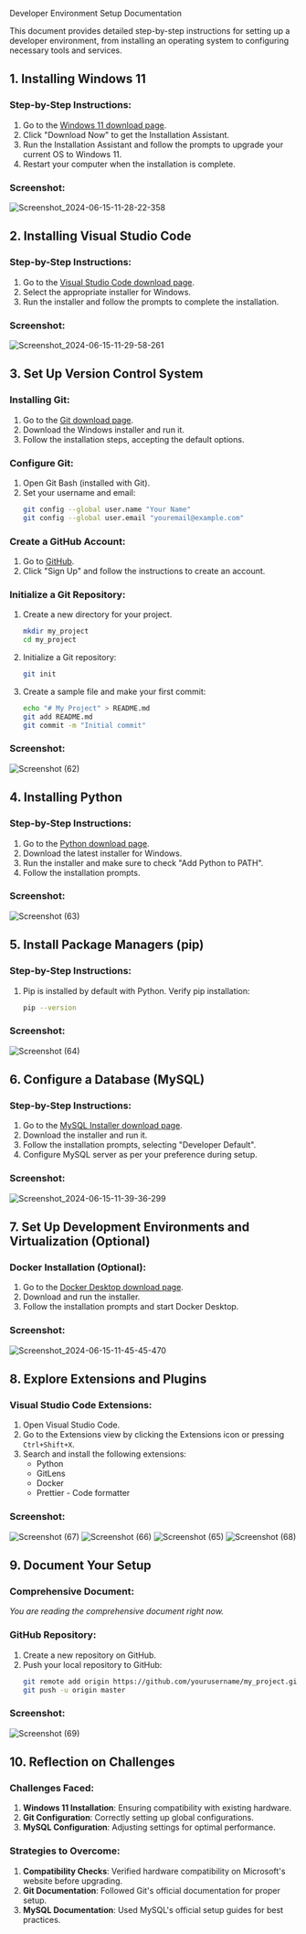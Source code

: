 Developer Environment Setup Documentation

This document provides detailed step-by-step instructions for setting up a developer environment, from installing an operating system to configuring necessary tools and services.

## 1. Installing Windows 11

### Step-by-Step Instructions:
1. Go to the [Windows 11 download page](https://www.microsoft.com/software-download/windows11).
2. Click "Download Now" to get the Installation Assistant.
3. Run the Installation Assistant and follow the prompts to upgrade your current OS to Windows 11.
4. Restart your computer when the installation is complete.

### Screenshot:
![Screenshot_2024-06-15-11-28-22-358](https://github.com/LailaSamared/se-assignment-1-setting-up-your-developer-environment-LailaSamared/assets/133321338/f8847cbc-b8f3-447f-b6f1-68ee43d8f7f1)

## 2. Installing Visual Studio Code

### Step-by-Step Instructions:
1. Go to the [Visual Studio Code download page](https://code.visualstudio.com/Download).
2. Select the appropriate installer for Windows.
3. Run the installer and follow the prompts to complete the installation.

### Screenshot:
![Screenshot_2024-06-15-11-29-58-261](https://github.com/LailaSamared/se-assignment-1-setting-up-your-developer-environment-LailaSamared/assets/133321338/cfcb0e0f-b477-4197-a594-feed9d4f0d9e)

## 3. Set Up Version Control System

### Installing Git:
1. Go to the [Git download page](https://git-scm.com/downloads).
2. Download the Windows installer and run it.
3. Follow the installation steps, accepting the default options.

### Configure Git:
1. Open Git Bash (installed with Git).
2. Set your username and email:
    ```bash
    git config --global user.name "Your Name"
    git config --global user.email "youremail@example.com"
    ```

### Create a GitHub Account:
1. Go to [GitHub](https://github.com).
2. Click "Sign Up" and follow the instructions to create an account.

### Initialize a Git Repository:
1. Create a new directory for your project.
    ```bash
    mkdir my_project
    cd my_project
    ```
2. Initialize a Git repository:
    ```bash
    git init
    ```
3. Create a sample file and make your first commit:
    ```bash
    echo "# My Project" > README.md
    git add README.md
    git commit -m "Initial commit"
    ```

### Screenshot:
![Screenshot (62)](https://github.com/LailaSamared/se-assignment-1-setting-up-your-developer-environment-LailaSamared/assets/133321338/e96499f7-9081-4633-81e3-a2779661f9d1)

## 4. Installing Python

### Step-by-Step Instructions:
1. Go to the [Python download page](http://www.python.org).
2. Download the latest installer for Windows.
3. Run the installer and make sure to check "Add Python to PATH".
4. Follow the installation prompts.

### Screenshot:
![Screenshot (63)](https://github.com/LailaSamared/se-assignment-1-setting-up-your-developer-environment-LailaSamared/assets/133321338/be52cb5a-9c8c-4f05-b43f-7633006c8457)

## 5. Install Package Managers (pip)

### Step-by-Step Instructions:
1. Pip is installed by default with Python. Verify pip installation:
    ```bash
    pip --version
    ```

### Screenshot:
![Screenshot (64)](https://github.com/LailaSamared/se-assignment-1-setting-up-your-developer-environment-LailaSamared/assets/133321338/77601db6-65f0-4753-bc72-3bda1fc83f3a)

## 6. Configure a Database (MySQL)

### Step-by-Step Instructions:
1. Go to the [MySQL Installer download page](https://dev.mysql.com/downloads/windows/installer/5.7.html).
2. Download the installer and run it.
3. Follow the installation prompts, selecting "Developer Default".
4. Configure MySQL server as per your preference during setup.

### Screenshot:
![Screenshot_2024-06-15-11-39-36-299](https://github.com/LailaSamared/se-assignment-1-setting-up-your-developer-environment-LailaSamared/assets/133321338/748794f0-9ca1-4af3-ae72-c5a207ff4cd2)

## 7. Set Up Development Environments and Virtualization (Optional)

### Docker Installation (Optional):
1. Go to the [Docker Desktop download page](https://www.docker.com/products/docker-desktop).
2. Download and run the installer.
3. Follow the installation prompts and start Docker Desktop.

### Screenshot:
![Screenshot_2024-06-15-11-45-45-470](https://github.com/LailaSamared/se-assignment-1-setting-up-your-developer-environment-LailaSamared/assets/133321338/50c9aea1-85c5-4145-8588-ca1afce6a898)

## 8. Explore Extensions and Plugins

### Visual Studio Code Extensions:
1. Open Visual Studio Code.
2. Go to the Extensions view by clicking the Extensions icon or pressing `Ctrl+Shift+X`.
3. Search and install the following extensions:
    - Python
    - GitLens
    - Docker
    - Prettier - Code formatter

### Screenshot:
![Screenshot (67)](https://github.com/LailaSamared/se-assignment-1-setting-up-your-developer-environment-LailaSamared/assets/133321338/5089f3e7-60eb-46a1-b578-23d73057539d)
![Screenshot (66)](https://github.com/LailaSamared/se-assignment-1-setting-up-your-developer-environment-LailaSamared/assets/133321338/b429cb81-77df-4a02-9304-e41f447bc8fc)
![Screenshot (65)](https://github.com/LailaSamared/se-assignment-1-setting-up-your-developer-environment-LailaSamared/assets/133321338/bf45349c-23c3-45f7-846d-3a6f78b10ea3)
![Screenshot (68)](https://github.com/LailaSamared/se-assignment-1-setting-up-your-developer-environment-LailaSamared/assets/133321338/d14b9941-1ead-4104-b1a0-2be19a979b36)


## 9. Document Your Setup

### Comprehensive Document:
*You are reading the comprehensive document right now.*

### GitHub Repository:
1. Create a new repository on GitHub.
2. Push your local repository to GitHub:
    ```bash
    git remote add origin https://github.com/yourusername/my_project.git
    git push -u origin master
    ```

### Screenshot:
![Screenshot (69)](https://github.com/LailaSamared/se-assignment-1-setting-up-your-developer-environment-LailaSamared/assets/133321338/78b72c11-14fe-4740-8523-355d371b4d3c)

## 10. Reflection on Challenges

### Challenges Faced:
1. **Windows 11 Installation**: Ensuring compatibility with existing hardware.
2. **Git Configuration**: Correctly setting up global configurations.
3. **MySQL Configuration**: Adjusting settings for optimal performance.

### Strategies to Overcome:
1. **Compatibility Checks**: Verified hardware compatibility on Microsoft's website before upgrading.
2. **Git Documentation**: Followed Git's official documentation for proper setup.
3. **MySQL Documentation**: Used MySQL's official setup guides for best practices.

